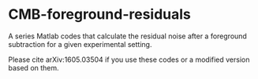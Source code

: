 # CMB-foreground-residuals
A series Matlab codes that calculate the residual noise after a foreground subtraction for a given experimental setting.

Please cite arXiv:1605.03504 if you use these codes or a modified version based on them. 
